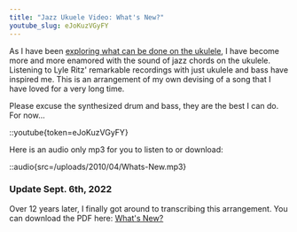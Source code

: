 ```yaml
---
title: "Jazz Ukuele Video: What's New?"
youtube_slug: eJoKuzVGyFY
---
```


As I have been [exploring what can be done on the ukulele](/blog/jazz-ukulele-love-is-a-song-from-bambi/), I have become more and more enamored with the sound of jazz chords on the ukulele. Listening to Lyle Ritz' remarkable recordings with just ukulele and bass have inspired me. This is an arrangement of my own devising of a song that I have loved for a very long time.

Please excuse the synthesized drum and bass, they are the best I can do. For now...

::youtube{token=eJoKuzVGyFY}

Here is an audio only mp3 for you to listen to or download:

::audio{src=/uploads/2010/04/Whats-New.mp3}

### Update Sept. 6th, 2022

Over 12 years later, I finally got around to transcribing this arrangement. You can download the PDF here: [What's New?](/uploads/2022/whats_new_ukulele.pdf)